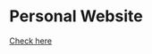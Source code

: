 # Personal Website

[Check here](https://yarovit-developer.github.io/codecademy-projects/html-css/24-personal-website/index.html)
